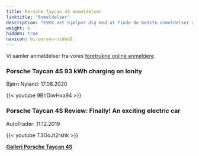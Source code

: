 ```yaml
---
title: Porsche Taycan 4S anmeldelser
linktitle: "Anmeldelser"
description: "EVKX.net hjælper dig med at finde de bedste anmeldelser af denne model."
weight: 6
hidden: true
navicon: bi-person-video2
---
```

Vi samler anmeldelser fra vores [foretrukne online anmeldere](../../../../../guides/evreviewers/)

<div class="container text-center shadow p-2 pe-4 mb-5 bg-body-tertiary rounded border">
<h3>Porsche Taycan 4S 93 kWh charging on Ionity</h3>
<p>Bjørn Nyland: 17.08.2020</p>

{{< youtube 9BhDiwHxa94 >}}

</div>
<div class="container text-center shadow p-2 pe-4 mb-5 bg-body-tertiary rounded border">
<h3>Porsche Taycan 4S Review: Finally! An exciting electric car</h3>
<p>AutoTrader: 11.12.2019</p>

{{< youtube T3OoJt2rshk >}}

</div>
<div class="mt-3 mb-3">
<a href="../gallery/" class="text-decoration-none text-black">
<strong><i class="bi-arrow-left"></i>Galleri  </strong>
</a>
<a href="../" class="text-decoration-none text-black float-end">
<strong>Porsche Taycan 4S <i class="bi-arrow-right"></i></strong>
</a>
</div>
